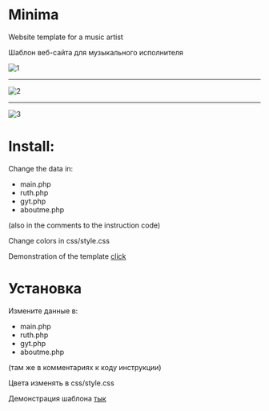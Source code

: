 # Minima
Website template for a music artist

Шаблон веб-сайта для музыкального исполнителя

![1](https://i.imgur.com/LKIRrNT.png)

-----

![2](https://i.imgur.com/vklW3Lf.png)

-----

![3](https://i.imgur.com/0cRLdIw.png)

# Install:
Change the data in:
- main.php
- ruth.php
- gyt.php
- aboutme.php

(also in the comments to the instruction code)

Change colors in css/style.css

Demonstration of the template [click](https://template.catsvi.ru/)
# Установка
Измените данные в:
- main.php
- ruth.php
- gyt.php
- aboutme.php

(там же в комментариях к коду инструкции)

Цвета изменять в css/style.css

Демонстрация шаблона [тык](https://template.catsvi.ru/)
